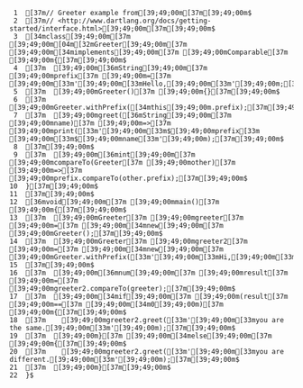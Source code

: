      1	[37m// Greeter example from[39;49;00m[37m[39;49;00m$
     2	[37m// <http://www.dartlang.org/docs/getting-started/interface.html>[39;49;00m[37m[39;49;00m$
     3	[34mclass[39;49;00m[37m [39;49;00m[04m[32mGreeter[39;49;00m[37m [39;49;00m[34mimplements[39;49;00m[37m [39;49;00mComparable[37m [39;49;00m{[37m[39;49;00m$
     4	[37m  [39;49;00m[36mString[39;49;00m[37m [39;49;00mprefix[37m [39;49;00m=[37m [39;49;00m[33m'[39;49;00m[33mHello,[39;49;00m[33m'[39;49;00m;[37m[39;49;00m$
     5	[37m  [39;49;00mGreeter()[37m [39;49;00m{}[37m[39;49;00m$
     6	[37m  [39;49;00mGreeter.withPrefix([34mthis[39;49;00m.prefix);[37m[39;49;00m$
     7	[37m  [39;49;00mgreet([36mString[39;49;00m[37m [39;49;00mname)[37m [39;49;00m=>[37m [39;49;00mprint([33m'[39;49;00m[33m$[39;49;00mprefix[33m [39;49;00m[33m$[39;49;00mname[33m'[39;49;00m);[37m[39;49;00m$
     8	[37m[39;49;00m$
     9	[37m  [39;49;00m[36mint[39;49;00m[37m [39;49;00mcompareTo(Greeter[37m [39;49;00mother)[37m [39;49;00m=>[37m [39;49;00mprefix.compareTo(other.prefix);[37m[39;49;00m$
    10	}[37m[39;49;00m$
    11	[37m[39;49;00m$
    12	[36mvoid[39;49;00m[37m [39;49;00mmain()[37m [39;49;00m{[37m[39;49;00m$
    13	[37m  [39;49;00mGreeter[37m [39;49;00mgreeter[37m [39;49;00m=[37m [39;49;00m[34mnew[39;49;00m[37m [39;49;00mGreeter();[37m[39;49;00m$
    14	[37m  [39;49;00mGreeter[37m [39;49;00mgreeter2[37m [39;49;00m=[37m [39;49;00m[34mnew[39;49;00m[37m [39;49;00mGreeter.withPrefix([33m'[39;49;00m[33mHi,[39;49;00m[33m'[39;49;00m);[37m[39;49;00m$
    15	[37m[39;49;00m$
    16	[37m  [39;49;00m[36mnum[39;49;00m[37m [39;49;00mresult[37m [39;49;00m=[37m [39;49;00mgreeter2.compareTo(greeter);[37m[39;49;00m$
    17	[37m  [39;49;00m[34mif[39;49;00m[37m [39;49;00m(result[37m [39;49;00m==[37m [39;49;00m[34m0[39;49;00m)[37m [39;49;00m{[37m[39;49;00m$
    18	[37m    [39;49;00mgreeter2.greet([33m'[39;49;00m[33myou are the same.[39;49;00m[33m'[39;49;00m);[37m[39;49;00m$
    19	[37m  [39;49;00m}[37m [39;49;00m[34melse[39;49;00m[37m [39;49;00m{[37m[39;49;00m$
    20	[37m    [39;49;00mgreeter2.greet([33m'[39;49;00m[33myou are different.[39;49;00m[33m'[39;49;00m);[37m[39;49;00m$
    21	[37m  [39;49;00m}[37m[39;49;00m$
    22	}$
